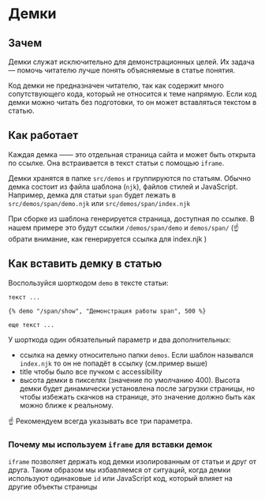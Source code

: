 # Демки

## Зачем

Демки служат исключительно для демонстрационных целей. Их задача — помочь читателю лучше понять объясняемые в статье понятия.

Код демки не предназначен читателю, так как содержит много сопутствующего кода, который не относится к теме напрямую. Если код демки можно читать без подготовки, то он может вставляться текстом в статью.

## Как работает

Каждая демка —— это отдельная страница сайта и может быть открыта по ссылке. Она встраивается в текст статьи с помощью `iframe`.

Демки хранятся в папке `src/demos` и группируются по статьям. Обычно демка состоит из файла шаблона (`njk`), файлов стилей и JavaScript. Например, демка для статьи `span` будет лежать в `src/demos/span/demo.njk` или `src/demos/span/index.njk`

При сборке из шаблона генерируется страница, доступная по ссылке. В нашем примере это будут ссылки `/demos/span/demo` и `demos/span/` (☝️ обрати внимание, как генерируется ссылка для index.njk )

## Как вставить демку в статью

Воспользуйся шорткодом `demo` в тексте статьи:

```
текст ...

{% demo "/span/show", "Демонстрация работы span", 500 %}

еще текст ...

```

У шорткода один обязательный параметр и два дополнительных:

- ссылка на демку относительно папки `demos`. Если шаблон назывался `index.njk` то он не попадёт в ссылку (см.пример выше)
- title чтобы было все пучком с accessibility
- высота демки в пикселях (значение по умолчанию 400). Высота демки будет динамически установлена после загрузки страницы, но чтобы избежать скачков на странице, это значение должно быть как можно ближе к реальному.

☝️ Рекомендуем всегда указывать все три параметра.

### Почему мы используем `iframe` для вставки демок

`iframe` позволяет держать код демки изолированным от статьи и друг от друга. Таким образом мы избавляемся от ситуаций, когда демки используют одинаковые `id` или JavaScript код, который влияет на другие объекты страницы
